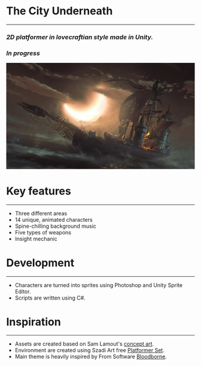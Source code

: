 # The City Underneath
---
### *2D platformer in lovecraftian style made in Unity.*
### *In progress*
![Cornucopia](Assets/Environment/Artwork/cornucopia.jpg?raw=true)
# Key features
---
* Three different areas
* 14 unique, animated characters
* Spine-chilling background music
* Five types of weapons
* Insight mechanic

# Development
---
* Characters are turned into sprites using Photoshop and Unity Sprite Editor.
* Scripts are written using C#.

# Inspiration
---
* Assets are created based on Sam Lamout's [concept art](https://moonskinned.co.uk/projects/nYXK96?album_id=1029802).
* Environment are created using Szadi Art free [Platformer Set](https://assetstore.unity.com/packages/2d/environments/platformer-set-150023).
* Main theme is heavily inspired by From Software [Bloodborne](https://www.fromsoftware.jp/ww/detail.html?csm=094).
